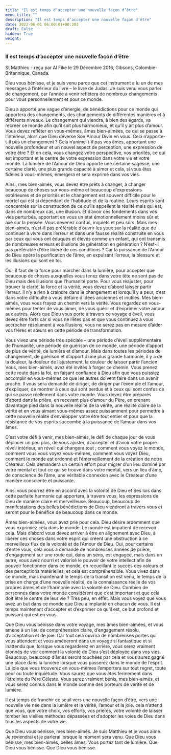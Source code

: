 ```yaml
---
title: "Il est temps d’accepter une nouvelle façon d’être"
menu_title: ""
description: "Il est temps d’accepter une nouvelle façon d’être"
date: 2022-06-01 06:00:01+00:303
draft: False
hidden: True
weight:
---
```

### Il est temps d’accepter une nouvelle façon d’être

St Matthieu - reçu par Al Fike le 29 Décembre 2016, Gibsons, Colombie-Britannique, Canada.

Dieu vous bénisse, et je suis venu parce que cet instrument a lu un de mes messages à l’intérieur du livre – le livre de Judas. Je suis venu vous parler de changement, car l’année à venir reflétera de nombreux changements pour vous personnellement et pour ce monde.

Dieu a apporté une vague d’énergie, de bénédictions pour ce monde qui apportera des changements, des changements de différentes manières et à différents niveaux. Le changement qui viendra, à bien des égards, va recréer ce monde afin qu’il soit plus harmonieux, et qu’il y ait plus d’amour. Vous devez refléter en vous-mêmes, âmes bien-aimées, ce qui se passe à l’intérieur, alors que Dieu déverse Son Amour Divin en vous. Cela n’apporte-t-il pas un changement ? Cela n’anime-t-il pas vos âmes, apportant une nouvelle profondeur et un nouvel aspect de perception, une expression de votre être ? Et en cela, vous changez votre perspective, vos priorités, ce qui est important et le centre de votre expression dans votre vie et votre monde. La lumière de l’Amour de Dieu apporte une certaine sagesse, une certaine clarté, une plus grande capacité à aimer et cela, si vous êtes fidèles à vous-mêmes, émergera et sera exprimé dans vos vies.

Ainsi, mes bien-aimés, vous devez être prêts à changer, à changer beaucoup de choses sur vous-même et beaucoup d’expressions extérieures et de priorités et le changement est souvent difficile pour le mortel qui est si dépendant de l’habitude et de la routine. Leurs esprits sont concentrés sur la construction de ce qu’ils appellent la réalité mais qui est, dans de nombreux cas, une illusion. Et d’avoir ces fondements dans vos vies perturbés, apportant en vous un état émotionnellement moins sûr et axé sur la pensée. Vous devenez confus, inquiets et peu sûrs. Mais mes bien-aimés, n’est-il pas préférable d’ouvrir les yeux sur la réalité que de continuer à vivre dans l’erreur et dans une fausse réalité construite en vous par ceux qui vous ont éduqués et élevés comme un enfant, qui ont transmis de nombreuses erreurs et illusions de génération en génération ? N’est-il pas préférable d’être libéré de ces conditions ? Car la puissance de l’Amour de Dieu opère la purification de l’âme, en expulsant l’erreur, la blessure et les illusions qui sont en toi.

Oui, il faut de la force pour marcher dans la lumière, pour accepter que beaucoup de choses auxquelles vous tenez dans votre tête ne sont pas de Dieu mais des illusions que l’humanité porte. Pour vous réajuster, pour trouver la clarté, la force et la vérité, vous devez d’abord laisser partir l’erreur. Il n’y a rien à craindre dans le changement et lorsqu’il y a peur, c’est dans votre difficulté à vous défaire d’idées anciennes et inutiles. Mes bien-aimés, vous vous frayez un chemin vers la vérité. Vous regardez en vous-mêmes pour tenter de vous aimer, de vous guérir et d’exprimer votre amour aux autres. Alors que Dieu vous porte à travers ce voyage d’éveil, vous devez être forts car si vous ne l’êtes pas et que vous continuez à vous accrocher résolument à vos illusions, vous ne serez pas en mesure d’aider vos frères et sœurs en cette période de transformation.

Vous vivez une période très spéciale – une période d’éveil supplémentaire de l’humanité, une période de guérison de ce monde, une période d’apport de plus de vérité, de lumière et d’amour. Mais dans toutes les périodes de changement, de guérison et d’apport d’une plus grande harmonie, il y a de la douleur, la douleur de l’ajustement, la douleur de laisser partir l’ancien. Vous, mes bien-aimés, avez été invités à forger ce chemin. Vous prenez cette route dans la foi, en faisant confiance à Dieu afin que vous puissiez accomplir en vous-mêmes ce que les autres doivent faire dans un avenir proche. Il vous sera demandé de diriger, de diriger par l’exemple et l’amour, d’expliquer, de montrer à ceux qui sont perdus et à ceux qui sont confus ce qui se passe réellement dans votre monde. Vous devez être préparés d’abord dans la prière, en recevant plus d’amour du Père, en prenant davantage pied dans la nouvelle réalité de la vérité, une réalité claire de la vérité et en vous aimant vous-mêmes assez puissamment pour permettre à cette nouvelle réalité d’envelopper votre être tout entier et pour que la résistance de vos esprits succombe à la puissance de l’amour dans vos âmes.

C’est votre défi à venir, mes bien-aimés, le défi de chaque jour de vous déplacer un peu plus, de vous ajuster, d’accepter et d’avoir votre propre réveil intérieur, un réveil qui changera tout ; comment vous voyez le monde, comment vous vous voyez vous-mêmes, comment vous voyez Dieu, comment le monde est ordonné et l’émerveillement de la création de notre Créateur. Cela demandera un certain effort pour migrer d’un lieu dominé par votre mental et tout ce qui se trouve dans votre mental, vers un lieu d’âme, de conscience de l’âme, une véritable connexion avec le Créateur d’une manière consciente et puissante.

Ainsi vous pourrez être en accord avec la volonté de Dieu et Ses lois dans cette parfaite harmonie qui apportera, à travers vous, les expressions de Dieu de manière claire et merveilleuse. Beaucoup, beaucoup de manifestations des belles bénédictions de Dieu viendront à travers vous et seront pour le bénéfice de beaucoup dans ce monde.

Âmes bien-aimées, vous avez prié pour cela. Dieu désire ardemment que vous exprimiez cela dans le monde. Le monde est impatient de recevoir cela. Mais d’abord vous devez arriver à être en alignement avec Dieu, à libérer ces choses dans votre esprit qui créent une obstruction à ce merveilleux flux de la volonté et de l’Amour de Dieu. Oui, pour certains d’entre vous, cela vous a demandé de nombreuses années de prière, d’engagement sur une route qui, dans un sens, est engagée, mais dans un autre, vous avez nourri et valorisé le pouvoir de votre intellect afin de pouvoir fonctionner dans ce monde, en recueillant le succès des valeurs et des perceptions matérielles, et cela est compréhensible. Vous vivez dans ce monde, mais maintenant le temps de la transition est venu, le temps de la prise en charge d’une nouvelle réalité, de la connaissance réelle de vos propres âmes et de l’harmonie avec la volonté de Dieu. Combien de personnes dans votre monde considèrent que c’est important et que cela doit être le centre de leur vie ? Très peu, en effet. Mais vous voyez que vous avez un but dans ce monde que Dieu a implanté en chacun de vous. Il est temps maintenant d’accepter et d’exprimer ce qu’il est, ce but profond et puissant qui est en vous.

Que Dieu vous bénisse dans votre voyage, mes âmes bien-aimées, et vous amène à un lieu de compréhension claire, d’engagement résolu, d’acceptation et de joie. Car tout cela ouvrira de nombreuses portes qui vous attendent et vous amèneront dans un voyage si fantastique et si inattendu que, lorsque vous regarderez en arrière, vous serez vraiment étonnés de voir comment la volonté de Dieu s’est déployée dans vos vies. Beaucoup, beaucoup d’âmes seront touchées par cela et vous aurez gagné une place dans la lumière lorsque vous passerez dans le monde de l’esprit. La joie que vous trouverez en vous-mêmes l’emportera sur tout regret, toute peur ou toute inquiétude. Vous saurez que vous êtes fermement dans l’étreinte du Père Céleste. Vous serez vraiment bénis, mes bien-aimés, et vous serez connus dans le monde comme des porteurs de vérité et de lumière.

Il est temps de franchir ce seuil vers une nouvelle façon d’être, vers une nouvelle vie née dans la lumière et la vérité, l’amour et la joie. cela n’attend que vous, que votre choix, vos efforts, vos prières, votre volonté de laisser tomber les vieilles méthodes dépassées et d’adopter les voies de Dieu dans tous les aspects de votre vie.

Que Dieu vous bénisse, mes bien-aimés. Je suis Matthieu et je vous aime. Je reviendrai et je parlerai lorsque le moment sera venu. Que Dieu vous bénisse, mes bien-aimés, belles âmes. Vous portez tant de lumière. Que Dieu vous bénisse. Que Dieu vous bénisse.
